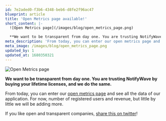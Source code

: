 ```yaml
---
id: 7e2aded0-f3b6-4348-beb6-d8fe2f96ac47
blueprint: article
title: 'Open Metrics page available!'
short_content: |-
  ![Open Metrics page](/images/blog/open_metrics_page.png)

  **We want to be transparent from day one. You are trusting NotifyWave by buying your lifetime licenses, and we do the same.**
meta_description: 'From today, you can enter our open metrics page and see all the data of our application.'
meta_image: /images/blog/open_metrics_page.png
updated_by: 1
updated_at: 1680350321
---
```


![Open Metrics page](/images/blog/open_metrics_page.png)

**We want to be transparent from day one. You are trusting NotifyWave by buying your lifetime licenses, and we do the
same.**

From today, you can enter our [open metrics page](/open) and see all the data of our application. For now, number of
registered users and revenue, but little by little we will be adding more.

If you like open and transparent
companies, [share this on twitter](https://twitter.com/intent/tweet?text=Check%20out%20NotifyWave%20%F0%9F%8C%8A%20and%20their%20open%20metrics%20page%20-%20I%20love%20companies%20that%20are%20transparent%20with%20their%20users!%20https%3A//metricswave.com/open)!

